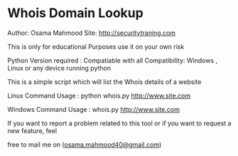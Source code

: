 # Whois Domain Lookup

Author: Osama Mahmood Site: http://securitytraning.com

This is only for educational Purposes use it on your own risk

Python Version required : Compatiable with all Compatibility: Windows , Linux or any device running python

This is a simple script which will list the Whois details of a website

Linux Command Usage : python whois.py http://www.site.com

Windows Command Usage : whois.py http://www.site.com

If you want to report a problem related to this tool or if you want to request a new feature, feel

free to mail me on (osama.mahmood40@gmail.com)
